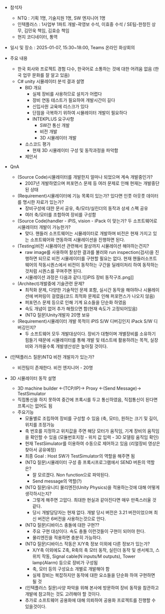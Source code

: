 
- 참석자
	- NTQ : 기획 1명, 기술지원 1명, SW 엔지니어 1명
	- 인텍플러스 : 1사업부 1파트 개발-곽영보 수석,  이효중 수석 / SE팀-한창진 상무, 김민욱 책임, 김효승 책임
	- 현지 코디네이터, 통역
- 일시 및 장소 : 2025-01-07, 15:30~18:00, Teams 온라인 화상회의

- 주요 내용
	- 한국 회사와 프로젝트 경험 다수, 한국어로 소통하는 것에 대한 어려움 없음 (한국 업무 문화를 잘 알고 있음)
	- C# unity 시뮬레이터 분석 결과 설명
		- BID 개요
			- 실제 장비를 사용하므로 설치가 어렵다
			- 장비 연동 테스트가 필요하여 개발시간이 길다
			- 신입사원 교육에 리스크가 있다
			- 단점을 극복하기 위하여 시뮬레이터 개발이 필요하다
			- INTEKPLUS 요구사항
				- SW간 통신 개발
				- 비전 개발
				- 3D 시뮬레이터 개발
		- 소스코드 평가
			- 현재 3D 시뮬레이터 구성 및 동작과정을 파악함
		- 제안서

- QnA
	- (Source Code)시뮬레이터를 개발한지 얼마나 되었으며 계속 개발중인가?
		- 2007년 개발하였으며 퍼포먼스 문제 등 여러 문제로 인해 현재는 개발중단된 상태
	- (Requirement)시뮬레이터에 기능 목록이 있는가? 있다면 인풋 아웃풋 데이터를 명시한 자료가 있는가?
		- 장비구성에 대한 문서 공유, 축/모터/실린더의 동작과 상세 스펙 공유
		- 여러 축/모터를 조합하여 장비를 구성함
	- (Source Code)handler - iPIS, vision - iPack 이 맞는가? 두 소프트웨어로 시뮬레이터 개발이 가능한가?
		- 맞다. 핸들러 소프트웨어는 시뮬레이터로 개발하며 비전은 현재 가지고 있는 소프트웨어와 연동하여 시뮬레이션을 진행하면 된다.
	- (Testing)비전 시뮬레이션 관련해서 찰상까지 시뮬레이션 해야하는건지?
		- raw image를 사용하여 찰상한 결과를 불러와 run inspection(검사)을 진행하면 되므로 비전 시뮬레이터를 구현할 필요는 없다. 현재 핸들러소프트웨어의 작동시퀀스에서 비전이 동작하는 구간을 딜레이처리 하여 동작하는 것처럼 시퀀스를 꾸며주면 된다.
		- 시뮬레이션 과정은 다음과 같다.![[iPIS 장비 동작구조.png]]
	- (Architect)개발중에 기술관련 문제?
		- 최적화 문제, 다양한 기술적인 문제 포함, 실시간 동작을 해야하나 시뮬레이션에 버퍼링이 걸렸음(코드 최적화 문제로 인해 퍼포먼스가 나오지 않음)
		- 퍼포먼스 문제 등으로 인해 기계 요소들을 단순화 하였음
		- 속도 개념이 없어 추가 해줬으면 함(현재 속도가 고정되어있음)
		- (NTQ 질문)Unity개발자 20명 보유
	- (Requirement)시뮬레이터 개발 목적이 iPIS S/W 디버깅인지 iPack S/W 디버깅인지?
		- 두 소프트웨어 모두 개발대상이다. 장비가 대형이며 개별장비를 소유하기 힘들기 때문에 시뮬레이터를 통해 개발 및 테스트에 활용하려는 목적, 실장비와 가까울수록 개발생산성은 높아질 것이다.

- (인텍플러스 질문)NTQ 비전 개발자가 있는가?
	- 비전팀이 존재한다. 비전 엔지니어 - 20명

- 3D 시뮬레이터 동작 설명
	- 3D machine builder <-(TCP/IP)-> Proxy <-(Send Message)-> TestSimulator
	- 직접통신을 하지 못하여 중간에 프록시를 두고 통신하였음, 직접통신이 된다면 프록시는 없어도 됨
	- 주요기능
		- 모듈별로 조립하여 장비를 구성할 수 있음 (축, 모터), 원하는 크기 및 길이, 위치를 조정가능
		- 축 번호를 지정하고 위치값을 주면 해당 모터가 움직임, 기계 장비의 움직임을 확인할 수 있음 (모듈번호지정 - 위치 값 입력 - 3D 모델링 움직임 확인)
		- 현재 TestSimulator를 이용하여 수동으로 제어하고 있음 (리얼장비 영상은 찾아서 공유예정)
		- 최종 Goal : Host SW가 TestSimulator의 역할을 해주면 됨
		- (NTQ 질문)시뮬레이터 구성 중 프록시프로그램에서 SEND 버튼의 역할은?
			- 잘 모르겠다. Non function으로 파악된다.
			- Send message의 역할(?)
		- (NTQ 질문)유니티 물리엔진(Unity Physics)을 적용하는것에 대해 어떻게 생각하시는지?
			- 그렇게 해주면 고맙다. 최대한 현실과 같아진다면 매우 만족스러울 것 같다.
			- 당시 개발담당자는 현재 없다. 개발 당시 버전은 3.21 버전이었으며 최신 버전은 6버전을 사용하는것으로 안다.
		- (NTQ 질문)디바이스 충돌에 대한 구현??
			- 주요 구현 대상이다. 속도 충돌 이런것들이 구현이 되어야 한다.
			- 물리엔진을 적용하면 충분히 가능하다.
		- (NTQ 질문)디바이스 작동은 X/Y축 정보 이외에 다른 정보가 있는가?
			- X/Y축 이외에도 Z축, R축의 축 모터 동작, 실린더 동작 및 센서체크, 스위치 작동, Signal cable(N inputs/M outputs), Tower lamp(Alarm) 등으로 장비가 구성됨
			- 축, 모터 등의 구성요소 개별로 개발해야 함
			- 실제 장비는 복잡하지만 동작에 대한 요소들을 단순화 하여 구현하면 될 것
		- (인텍플러스 질문)사양 파악을 위해 본사에 방문하여 장비 동작을 참관하고 개발에 참고하는 것도 고려해야 할 것이다.
		- 추가로 소프트웨어 공용화에 대해 의뢰하여 공용화 프로젝트를 진행할 수 있을것이다.